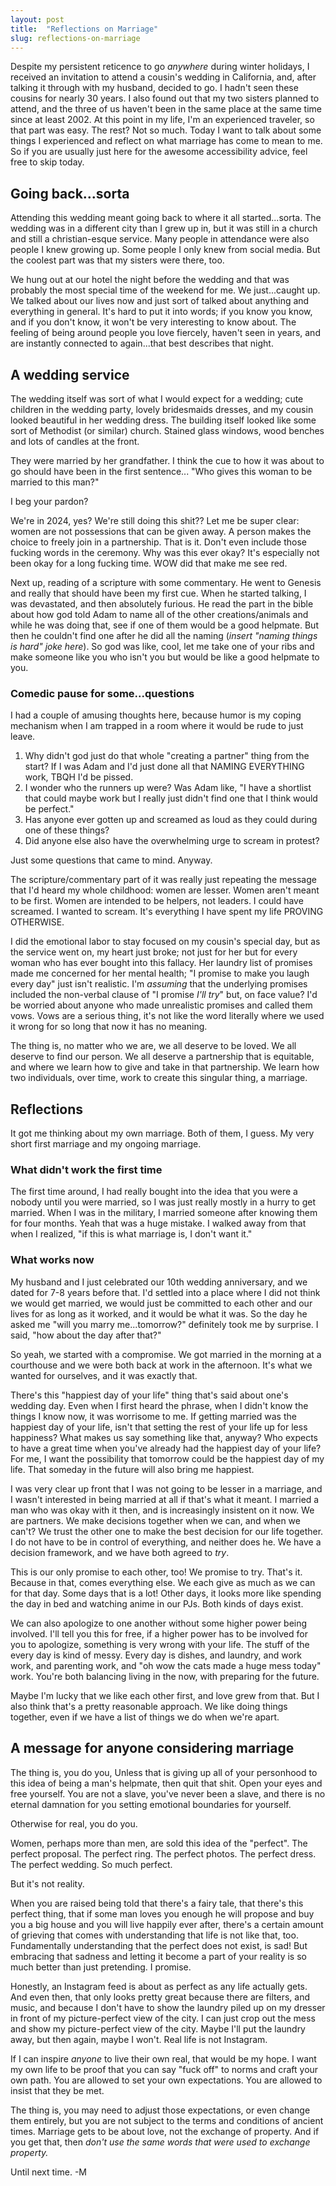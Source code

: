 ```yaml
---
layout: post
title:  "Reflections on Marriage"
slug: reflections-on-marriage
---
```


Despite my persistent reticence to go _anywhere_ during winter holidays, I received an invitation to attend a cousin's wedding in California, and, after talking it through with my husband, decided to go. I hadn't seen these cousins for nearly 30 years. I also found out that my two sisters planned to attend, and the three of us haven't been in the same place at the same time since at least 2002. At this point in my life, I'm an experienced traveler, so that part was easy. The rest? Not so much. Today I want to talk about some things I experienced and reflect on what marriage has come to mean to me. So if you are usually just here for the awesome accessibility advice, feel free to skip today.

<!--more-->

## Going back...sorta

Attending this wedding meant going back to where it all started...sorta. The wedding was in a different city than I grew up in, but it was still in a church and still a christian-esque service. Many people in attendance were also people I knew growing up. Some people I only knew from social media. But the coolest part was that my sisters were there, too.

We hung out at our hotel the night before the wedding and that was probably the most special time of the weekend for me. We just...caught up. We talked about our lives now and just sort of talked about anything and everything in general. It's hard to put it into words; if you know you know, and if you don't know, it won't be very interesting to know about. The feeling of being around people you love fiercely, haven't seen in years, and are instantly connected to again...that best describes that night.

## A wedding service

The wedding itself was sort of what I would expect for a wedding; cute children in the wedding party, lovely bridesmaids dresses, and my cousin looked beautiful in her wedding dress. The building itself looked like some sort of Methodist (or similar) church. Stained glass windows, wood benches and lots of candles at the front.

They were married by her grandfather. I think the cue to how it was about to go should have been in the first sentence... "Who gives this woman to be married to this man?"

I beg your pardon?

We're in 2024, yes? We're still doing this shit?? Let me be super clear: women are not possessions that can be given away. A person makes the choice to freely join in a partnership. That is it. Don't even include those fucking words in the ceremony. Why was this ever okay? It's especially not been okay for a long fucking time. WOW did that make me see red.

Next up, reading of a scripture with some commentary. He went to Genesis and really that should have been my first cue. When he started talking, I was devastated, and then absolutely furious. He read the part in the bible about how god told Adam to name all of the other creations/animals and while he was doing that, see if one of them would be a good helpmate. But then he couldn't find one after he did all the naming (_insert "naming things is hard" joke here_). So god was like, cool, let me take one of your ribs and make someone like you who isn't you but would be like a good helpmate to you.

### Comedic pause for some...questions

I had a couple of amusing thoughts here, because humor is my coping mechanism when I am trapped in a room where it would be rude to just leave.

1. Why didn't god just do that whole "creating a partner" thing from the start? If I was Adam and I'd just done all that NAMING EVERYTHING work, TBQH I'd be pissed.
2. I wonder who the runners up were? Was Adam like, "I have a shortlist that could maybe work but I really just didn't find one that I think would be perfect."
3. Has anyone ever gotten up and screamed as loud as they could during one of these things?
4. Did anyone else also have the overwhelming urge to scream in protest?

Just some questions that came to mind. Anyway.

The scripture/commentary part of it was really just repeating the message that I'd heard my whole childhood: women are lesser. Women aren't meant to be first. Women are intended to be helpers, not leaders. I could have screamed. I wanted to scream. It's everything I have spent my life PROVING OTHERWISE.

I did the emotional labor to stay focused on my cousin's special day, but as the service went on, my heart just broke; not just for her but for every woman who has ever bought into this fallacy. Her laundry list of promises made me concerned for her mental health; "I promise to make you laugh every day" just isn't realistic. I'm _assuming_ that the underlying promises included the non-verbal clause of "I promise _I'll try_" but, on face value? I'd be worried about anyone who made unrealistic promises and called them vows. Vows are a serious thing, it's not like the word literally where we used it wrong for so long that now it has no meaning.

The thing is, no matter who we are, we all deserve to be loved. We all deserve to find our person. We all deserve a partnership that is equitable, and where we learn how to give and take in that partnership. We learn how two individuals, over time, work to create this singular thing, a marriage.

## Reflections

It got me thinking about my own marriage. Both of them, I guess. My very short first marriage and my ongoing marriage.

### What didn't work the first time

The first time around, I had really bought into the idea that you were a nobody until you were married, so I was just really mostly in a hurry to get married. When I was in the military, I married someone after knowing them for four months. Yeah that was a huge mistake. I walked away from that when I realized, "if this is what marriage is, I don't want it."

### What works now

My husband and I just celebrated our 10th wedding anniversary, and we dated for 7-8 years before that. I'd settled into a place where I did not think we would get married, we would just be committed to each other and our lives for as long as it worked, and it would be what it was. So the day he asked me "will you marry me...tomorrow?" definitely took me by surprise. I said, "how about the day after that?"

So yeah, we started with a compromise. We got married in the morning at a courthouse and we were both back at work in the afternoon. It's what we wanted for ourselves, and it was exactly that.

There's this "happiest day of your life" thing that's said about one's wedding day. Even when I first heard the phrase, when I didn't know the things I know now, it was worrisome to me. If getting married was the happiest day of your life, isn't that setting the rest of your life up for less happiness? What makes us say something like that, anyway? Who expects to have a great time when you've already had the happiest day of your life? For me, I want the possibility that tomorrow could be the happiest day of my life. That someday in the future will also bring me happiest.

I was very clear up front that I was not going to be lesser in a marriage, and I wasn't interested in being married at all if that's what it meant. I married a man who was okay with it then, and is increasingly insistent on it now. We are partners. We make decisions together when we can, and when we can't? We trust the other one to make the best decision for our life together. I do not have to be in control of everything, and neither does he. We have a decision framework, and we have both agreed to _try_.

This is our only promise to each other, too! We promise to try. That's it. Because in that, comes everything else. We each give as much as we can for that day. Some days that is a lot! Other days, it looks more like spending the day in bed and watching anime in our PJs. Both kinds of days exist.

We can also apologize to one another without some higher power being involved. I'll tell you this for free, if a higher power has to be involved for you to apologize, something is very wrong with your life. The stuff of the every day is kind of messy. Every day is dishes, and laundry, and work work, and parenting work, and "oh wow the cats made a huge mess today" work. You're both balancing living in the now, with preparing for the future.

Maybe I'm lucky that we like each other first, and love grew from that. But I also think that's a pretty reasonable approach. We like doing things together, even if we have a list of things we do when we're apart.

## A message for anyone considering marriage

The thing is, you do you, Unless that is giving up all of your personhood to this idea of being a man's helpmate, then quit that shit. Open your eyes and free yourself. You are not a slave, you've never been a slave, and there is no eternal damnation for you setting emotional boundaries for yourself.

Otherwise for real, you do you.

Women, perhaps more than men, are sold this idea of the "perfect". The perfect proposal. The perfect ring. The perfect photos. The perfect dress. The perfect wedding. So much perfect.

But it's not reality.

When you are raised being told that there's a fairy tale, that there's this perfect thing, that if some man loves you enough he will propose and buy you a big house and you will live happily ever after, there's a certain amount of grieving that comes with understanding that life is not like that, too. Fundamentally understanding that the perfect does not exist, is sad! But embracing that sadness and letting it become a part of your reality is so much better than just pretending. I promise.

Honestly, an Instagram feed is about as perfect as any life actually gets. And even then, that only looks pretty great because there are filters, and music, and because I don't have to show the laundry piled up on my dresser in front of my picture-perfect view of the city. I can just crop out the mess and show my picture-perfect view of the city. Maybe I'll put the laundry away, but then again, maybe I won't. Real life is not Instagram.

If I can inspire _anyone_ to live their own real, that would be my hope. I want my own life to be proof that you can say "fuck off" to norms and craft your own path. You are allowed to set your own expectations. You are allowed to insist that they be met.

The thing is, you may need to adjust those expectations, or even change them entirely, but you are not subject to the terms and conditions of ancient times. Marriage gets to be about love, not the exchange of property. And if you get that, then _don't use the same words that were used to exchange property._

Until next time. -M

